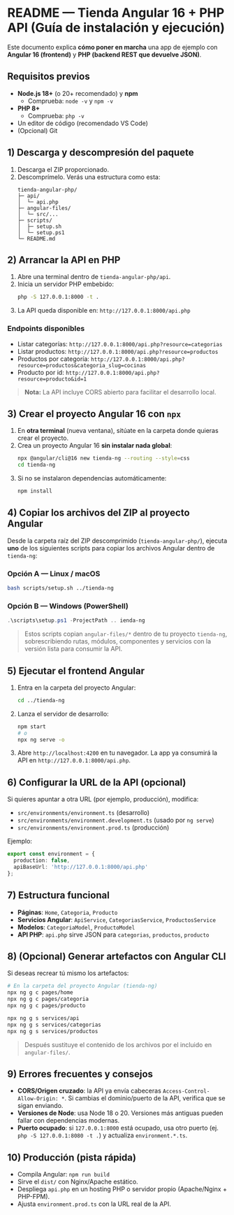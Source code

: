 # README — Tienda Angular 16 + PHP API (Guía de instalación y ejecución)

Este documento explica **cómo poner en marcha** una app de ejemplo con **Angular 16 (frontend)** y **PHP (backend REST que devuelve JSON)**.

## Requisitos previos
- **Node.js 18+** (o 20+ recomendado) y **npm**
  - Comprueba: `node -v` y `npm -v`
- **PHP 8+**
  - Comprueba: `php -v`
- Un editor de código (recomendado VS Code)
- (Opcional) Git

## 1) Descarga y descompresión del paquete
1. Descarga el ZIP proporcionado.
2. Descomprímelo. Verás una estructura como esta:
   ```text
   tienda-angular-php/
   ├─ api/
   │  └─ api.php
   ├─ angular-files/
   │  └─ src/...
   ├─ scripts/
   │  ├─ setup.sh
   │  └─ setup.ps1
   └─ README.md
   ```

## 2) Arrancar la API en PHP
1. Abre una terminal dentro de `tienda-angular-php/api`.
2. Inicia un servidor PHP embebido:
   ```bash
   php -S 127.0.0.1:8000 -t .
   ```
3. La API queda disponible en: `http://127.0.0.1:8000/api.php`

### Endpoints disponibles
- Listar categorías:  `http://127.0.0.1:8000/api.php?resource=categorias`
- Listar productos:   `http://127.0.0.1:8000/api.php?resource=productos`
- Productos por categoría: `http://127.0.0.1:8000/api.php?resource=productos&categoria_slug=cocinas`
- Producto por id:    `http://127.0.0.1:8000/api.php?resource=producto&id=1`

> **Nota:** La API incluye CORS abierto para facilitar el desarrollo local.

## 3) Crear el proyecto Angular 16 con `npx`
1. En **otra terminal** (nueva ventana), sitúate en la carpeta donde quieras crear el proyecto.
2. Crea un proyecto Angular 16 **sin instalar nada global**:
   ```bash
   npx @angular/cli@16 new tienda-ng --routing --style=css
   cd tienda-ng
   ```
3. Si no se instalaron dependencias automáticamente:
   ```bash
   npm install
   ```

## 4) Copiar los archivos del ZIP al proyecto Angular
Desde la carpeta raíz del ZIP descomprimido (`tienda-angular-php/`), ejecuta **uno** de los siguientes scripts para copiar los archivos Angular dentro de `tienda-ng`:

### Opción A — Linux / macOS
```bash
bash scripts/setup.sh ../tienda-ng
```

### Opción B — Windows (PowerShell)
```powershell
.\scripts\setup.ps1 -ProjectPath ..	ienda-ng
```

> Estos scripts copian `angular-files/*` dentro de tu proyecto `tienda-ng`, sobrescribiendo rutas, módulos, componentes y servicios con la versión lista para consumir la API.

## 5) Ejecutar el frontend Angular
1. Entra en la carpeta del proyecto Angular:
   ```bash
   cd ../tienda-ng
   ```
2. Lanza el servidor de desarrollo:
   ```bash
   npm start
   # o
   npx ng serve -o
   ```
3. Abre `http://localhost:4200` en tu navegador. La app ya consumirá la API en `http://127.0.0.1:8000/api.php`.

## 6) Configurar la URL de la API (opcional)
Si quieres apuntar a otra URL (por ejemplo, producción), modifica:
- `src/environments/environment.ts` (desarrollo)
- `src/environments/environment.development.ts` (usado por `ng serve`)
- `src/environments/environment.prod.ts` (producción)

Ejemplo:
```ts
export const environment = {
  production: false,
  apiBaseUrl: 'http://127.0.0.1:8000/api.php'
};
```

## 7) Estructura funcional
- **Páginas**: `Home`, `Categoria`, `Producto`
- **Servicios Angular**: `ApiService`, `CategoriasService`, `ProductosService`
- **Modelos**: `CategoriaModel`, `ProductoModel`
- **API PHP**: `api.php` sirve JSON para `categorias`, `productos`, `producto`

## 8) (Opcional) Generar artefactos con Angular CLI
Si deseas recrear tú mismo los artefactos:

```bash
# En la carpeta del proyecto Angular (tienda-ng)
npx ng g c pages/home
npx ng g c pages/categoria
npx ng g c pages/producto

npx ng g s services/api
npx ng g s services/categorias
npx ng g s services/productos
```

> Después sustituye el contenido de los archivos por el incluido en `angular-files/`.

## 9) Errores frecuentes y consejos
- **CORS/Origen cruzado**: la API ya envía cabeceras `Access-Control-Allow-Origin: *`. Si cambias el dominio/puerto de la API, verifica que se sigan enviando.
- **Versiones de Node**: usa Node 18 o 20. Versiones más antiguas pueden fallar con dependencias modernas.
- **Puerto ocupado**: si `127.0.0.1:8000` está ocupado, usa otro puerto (ej. `php -S 127.0.0.1:8080 -t .`) y actualiza `environment.*.ts`.

## 10) Producción (pista rápida)
- Compila Angular: `npm run build`
- Sirve el `dist/` con Nginx/Apache estático.
- Despliega `api.php` en un hosting PHP o servidor propio (Apache/Nginx + PHP-FPM).
- Ajusta `environment.prod.ts` con la URL real de la API.
